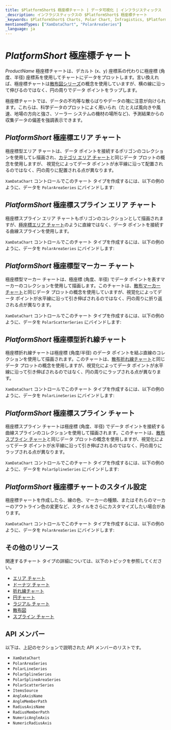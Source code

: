 ```yaml
---
title: $PlatformShort$ 極座標チャート | データ可視化 | インフラジスティックス
_description: インフラジスティックスの $PlatformShort$ 極座標チャート
_keywords: $PlatformShort$ Charts, Polar Chart, Infragistics, $PlatformShort$ チャート, 極座標チャート, インフラジスティックス
mentionedTypes: ["XamDataChart", "PolarAreaSeries"]
_language: ja
---
```

# $PlatformShort$ 極座標チャート

$ProductName$ 極座標チャートは、デカルト (x、y) 座標系の代わりに極座標 (角度、半径) 座標系を使用してチャートにデータをプロットします。言い換えれば、極座標チャートは[散布図シリーズ](scatter-chart.md)の概念を使用していますが、横の線に沿って伸びるのではなく、円の周りでデータ ポイントをラップします。

極座標チャートでは、データの不均等な散らばりやデータの塊に注意が向けられます。これらは、科学データのプロットによく用いられ（たとえば風向きや風速、地場の方向と強さ、ソーラー システムの機材の場所など)、予測結果からの収集データの偏差を強調表示できます。

## $PlatformShort$ 極座標エリア チャート

極座標型エリア チャートは、データ ポイントを接続するポリゴンのコレクションを使用してレ描画され、[カテゴリ エリア チャート](area-chart.md#$PlatformShort$-エリア-チャートの例)と同じデータ プロットの概念を使用しますが、 視覚化によってデータ ポイントが水平線に沿って配置されるのではなく、円の周りに配置される点が異なります。

`XamDataChart` コントロールでこのチャート タイプを作成するには、以下の例のように、データを `PolarAreaSeries` にバインドします:

<code-view style="height: 600px"
           data-demos-base-url="{environment:dvDemosBaseUrl}"
           iframe-src="{environment:dvDemosBaseUrl}/charts/data-chart-type-polar-area-series"
           alt="$PlatformShort$ 極座標型エリア チャート" >
</code-view>

<div class="divider--half"></div>

## $PlatformShort$ 極座標スプライン エリア チャート

極座標スプライン エリア チャートもポリゴンのコレクションとして描画されますが、[極座標エリア チャート](polar-chart.md#$PlatformShort$-極座標エリア-チャート)のように直線ではなく、データ ポイントを接続する曲線スプラインを使用します。

`XamDataChart` コントロールでこのチャート タイプを作成するには、以下の例のように、データを `PolarAreaSeries` にバインドします:

<code-view style="height: 600px"
           data-demos-base-url="{environment:dvDemosBaseUrl}"
           iframe-src="{environment:dvDemosBaseUrl}/charts/data-chart-type-polar-spline-area-series"
           alt="$PlatformShort$ 極座標型エリア チャート" >
</code-view>

<div class="divider--half"></div>

## $PlatformShort$ 極座標型マーカー チャート

極座標型マーカー チャートは、極座標 (角度、半径) でデータ ポイントを表すマーカーのコレクションを使用して描画します。このチャートは、[散布マーカー チャート](scatter-chart.md#$PlatformShort$-散布マーカー-チャート)と同じデータ プロットの概念を使用していますが、視覚化によってデータ ポイントが水平線に沿って引き伸ばされるのではなく、円の周りに折り返される点が異なります。

`XamDataChart` コントロールでこのチャート タイプを作成するには、以下の例のように、データを `PolarScatterSeries` にバインドします:

<code-view style="height: 600px"
           data-demos-base-url="{environment:dvDemosBaseUrl}"
           iframe-src="{environment:dvDemosBaseUrl}/charts/data-chart-type-polar-scatter-series"
           alt="$PlatformShort$ 極座標型マーカー チャート" >
</code-view>

<div class="divider--half"></div>

## $PlatformShort$ 極座標型折れ線チャート

極座標折れ線チャートは極座標 (角度/半径) のデータ ポイントを結ぶ直線のコレクションを使用して描画されます。このチャートは、[散布折れ線チャート](scatter-chart.md#$PlatformShort$-散布折れ線チャート)と同じデータ プロットの概念を使用しますが、視覚化によってデータ ポイントが水平線に沿って引き伸ばされるのではなく、円の周りにラップされる点が異なります。

`XamDataChart` コントロールでこのチャート タイプを作成するには、以下の例のように、データを `PolarLineSeries` にバインドします:

<code-view style="height: 600px"
           data-demos-base-url="{environment:dvDemosBaseUrl}"
           iframe-src="{environment:dvDemosBaseUrl}/charts/data-chart-type-polar-line-series"
           alt="$PlatformShort$ 極座標型折れ線チャート" >
</code-view>

<div class="divider--half"></div>

## $PlatformShort$ 極座標スプライン チャート

極座標スプライン チャートは極座標 (角度、半径) でデータ ポイントを接続する曲線スプラインのコレクションを使用して描画されます。このチャートは、[散布スプライン チャート](scatter-chart.md#$PlatformShort$-散布スプライン-チャート)と同じデータ プロットの概念を使用しますが、視覚化によってデータ ポイントが水平線に沿って引き伸ばされるのではなく、円の周りにラップされる点が異なります。

`XamDataChart` コントロールでこのチャート タイプを作成するには、以下の例のように、データを `PolarSplineSeries` にバインドします:

<code-view style="height: 600px"
           data-demos-base-url="{environment:dvDemosBaseUrl}"
           iframe-src="{environment:dvDemosBaseUrl}/charts/data-chart-type-polar-spline-series"
           alt="$PlatformShort$ 極座標スプライン チャート" >
</code-view>

<div class="divider--half"></div>

## $PlatformShort$ 極座標チャートのスタイル設定

極座標チャートを作成したら、線の色、マーカーの種類、またはそれらのマーカーのアウトライン色の変更など、スタイルをさらにカスタマイズしたい場合があります。

`XamDataChart` コントロールでこのチャート タイプを作成するには、以下の例のように、データを `PolarAreaSeries` にバインドします:

<code-view style="height: 600px"
           data-demos-base-url="{environment:dvDemosBaseUrl}"
           iframe-src="{environment:dvDemosBaseUrl}/charts/data-chart-polar-area-chart-styling"
           alt="$PlatformShort$ 極座標チャートのスタイル設定" >
</code-view>

<div class="divider--half"></div>

## その他のリソース

関連するチャート タイプの詳細については、以下のトピックを参照してください。

- [エリア チャート](area-chart.md)
- [ドーナツ チャート](Donut-chart.md)
- [折れ線チャート](line-chart.md)
- [円チャート](Pie-chart.md)
- [ラジアル チャート](radial-chart.md)
- [散布図](scatter-chart.md)
- [スプライン チャート](spline-chart.md)

## API メンバー

以下は、上記のセクションで説明された API メンバーのリストです。

- `XamDataChart`
- `PolarAreaSeries`
- `PolarLineSeries`
- `PolarSplineSeries`
- `PolarSplineAreaSeries`
- `PolarScatterSeries`
- `ItemsSource`
- `AngleAxisName`
- `AngleMemberPath`
- `RadiusAxisName`
- `RadiusMemberPath`
- `NumericAngleAxis`
- `NumericRadiusAxis`

